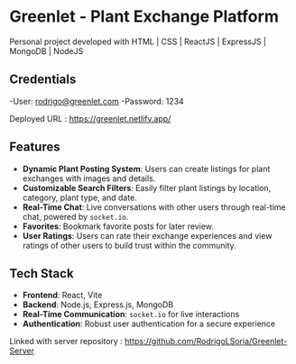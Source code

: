 # Greenlet - Plant Exchange Platform

Personal project developed with HTML | CSS | ReactJS | ExpressJS | MongoDB | NodeJS


## Credentials
-User: rodrigo@greenlet.com
-Password: 1234


Deployed URL : https://greenlet.netlify.app/


## Features

- **Dynamic Plant Posting System**: Users can create listings for plant exchanges with images and details.
- **Customizable Search Filters**: Easily filter plant listings by location, category, plant type, and date.
- **Real-Time Chat**: Live conversations with other users through real-time chat, powered by `socket.io`.
- **Favorites**: Bookmark favorite posts for later review.
- **User Ratings**: Users can rate their exchange experiences and view ratings of other users to build trust within the community.

## Tech Stack

- **Frontend**: React, Vite
- **Backend**: Node.js, Express.js, MongoDB
- **Real-Time Communication**: `socket.io` for live interactions
- **Authentication**: Robust user authentication for a secure experience


Linked with server repository : https://github.com/RodrigoLSoria/Greenlet-Server
